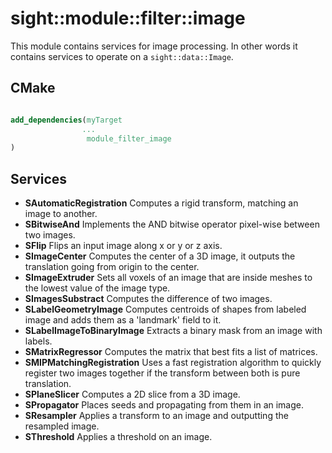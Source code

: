 # sight::module::filter::image

This module contains services for image processing. 
In other words it contains services to operate on a `sight::data::Image`.

## CMake

```cmake

add_dependencies(myTarget 
                ...
                 module_filter_image
)

```
## Services

- **SAutomaticRegistration**
  Computes a rigid transform, matching an image to another.
- **SBitwiseAnd**
  Implements the AND bitwise operator pixel-wise between two images. 
- **SFlip**
  Flips an input image along x or y or z axis.
- **SImageCenter**
  Computes the center of a 3D image, it outputs the translation going from origin to the center.
- **SImageExtruder**
  Sets all voxels of an image that are inside meshes to the lowest value of the image type.
- **SImagesSubstract**
  Computes the difference of two images.
- **SLabelGeometryImage**
  Computes centroids of shapes from labeled image and adds them as a 'landmark' field to it.
- **SLabelImageToBinaryImage**
  Extracts a binary mask from an image with labels.
- **SMatrixRegressor**
  Computes the matrix that best fits a list of matrices.
- **SMIPMatchingRegistration**
  Uses a fast registration algorithm to quickly register two images together if the transform between both is pure translation.
- **SPlaneSlicer**
  Computes a 2D slice from a 3D image.
- **SPropagator**
  Places seeds and propagating from them in an image.
- **SResampler**
  Applies a transform to an image and outputting the resampled image.
- **SThreshold**
  Applies a threshold on an image.
